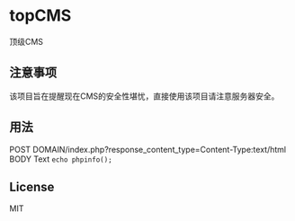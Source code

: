 # topCMS
顶级CMS
## 注意事项
该项目旨在提醒现在CMS的安全性堪忧，直接使用该项目请注意服务器安全。

## 用法
POST DOMAIN/index.php?response_content_type=Content-Type:text/html
BODY Text ``echo phpinfo();``
## License

MIT
